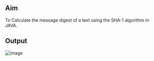 ## Aim
To Calculate the message digest of a text using the SHA-1 algorithm in JAVA.
## Output
![image](https://user-images.githubusercontent.com/62592828/147124258-13642bdc-b045-4732-ae26-aa2a76a83db1.png)

